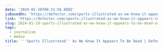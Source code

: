 ```yaml
---
date: '2024-01-20T00:31:56.000Z'
isBasedOn: 'https://defector.com/sports-illustrated-as-we-know-it-appears-to-be-dead'
link: 'https://defector.com/sports-illustrated-as-we-know-it-appears-to-be-dead'
slug: 2024-01-19-sports-illustrated-as-we-know-it-appears-to-be-dead-or-defector
tags:
  - journalism
  - media
title: '''Sports Illustrated'' As We Know It Appears To Be Dead | Defector'
---
```


